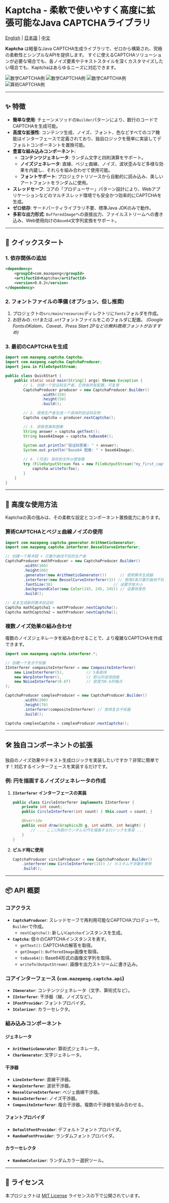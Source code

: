 # Kaptcha - 柔軟で使いやすく高度に拡張可能なJava CAPTCHAライブラリ

[English](README.md) |
[日本語](README_ja.md) |
[中文](README_zh.md)

**Kaptcha** は軽量なJava CAPTCHA生成ライブラリで、ゼロから構築され、究極の柔軟性とシンプルなAPIを提供します。
すぐに使えるCAPTCHAソリューションが必要な場合でも、各ノイズ要素やテキストスタイルを深くカスタマイズしたい場合でも、Kaptchaはあらゆるニーズに対応できます。

![数学CAPTCHA例](https://file.mazepeng.com/math_captcha_1.png)
![数学CAPTCHA例](https://file.mazepeng.com/math_captcha_2.png)
![数学CAPTCHA例](https://file.mazepeng.com/math_captcha_3.png)
![算術CAPTCHA例](https://file.mazepeng.com/arithmetic_captcha.png)

---

## ✨ 特徴

- **簡単な使用**: チェーンメソッドの`Builder`パターンにより、数行のコードでCAPTCHAを生成可能。
- **高度な拡張性**: コンテンツ生成、ノイズ、フォント、色などすべてのコア機能はインターフェースで定義されており、独自ロジックを簡単に実装してデフォルトコンポーネントを置換可能。
- **豊富な組み込みコンポーネント**:
    - **コンテンツジェネレータ**: ランダム文字と四則演算をサポート。
    - **ノイズジェネレータ**: 直線、ベジェ曲線、ノイズ、波状歪みなど多様な効果を内蔵し、それらを組み合わせて使用可能。
    - **フォントサポート**: プロジェクトリソースから自動的に読み込み、美しいアートフォントをランダムに使用。
- **スレッドセーフ**: コアの「プロデューサー」パターン設計により、Webアプリケーションなどのマルチスレッド環境でも安全かつ効率的にCAPTCHAを生成。
- **ゼロ依存**: サードパーティライブラリ不要、標準Java JDKのみで動作。
- **多彩な出力形式**: `BufferedImage`への直接出力、ファイルストリームへの書き込み、Web使用向けの`Base64`文字列変換をサポート。

---

## 🚀 クイックスタート

### 1. 依存関係の追加

```xml
<dependency>
    <groupId>com.mazepeng</groupId>
    <artifactId>Kaptcha</artifactId>
    <version>0.0.2</version>
</dependency>
```

### 2. フォントファイルの準備 (オプション、但し推奨)

1. プロジェクトの`src/main/resources`ディレクトリに`fonts`フォルダを作成。
2. お好みの`.ttf`または`.otf`フォントファイルをこのフォルダに配置。
   *(Google FontsのKalam、Caveat、Press Start 2Pなどの無料商用フォントがおすすめ)*

### 3. 最初のCAPTCHAを生成

```java
import com.mazepng.captcha.Captcha;
import com.mazpeng.captcha.CaptchaProducer;
import java.io.FileOutputStream;

public class QuickStart {
    public static void main(String[] args) throws Exception {
        // 1. 创建一个验证码生产者，它持有所有配置，可复用
        CaptchaProducer producer = new CaptchaProducer.Builder()
                .width(150)
                .height(50)
                .build();

        // 2. 使用生产者生成一个具体的验证码实例
        Captcha captcha = producer.nextCaptcha();

        // 3. 获取答案和图像
        String answer = captcha.getText();
        String base64Image = captcha.toBase64();
        
        System.out.println("验证码答案: " + answer);
        System.out.println("Base64 图像: " + base64Image);

        // 4. (可选) 保存到文件以便查看
        try (FileOutputStream fos = new FileOutputStream("my_first_captcha.png")) {
            captcha.writeTo(fos);
        }
    }
}
```

---

## 🎨 高度な使用方法

Kaptchaの真の強みは、その柔軟な設定とコンポーネント置換能力にあります。

### 算術CAPTCHAとベジェ曲線ノイズの使用

```java
import com.mazepeng.captcha.generator.ArithmeticGenerator;
import com.mazpeng.captcha.interferer.BesselCurveInterferer;

// 创建一个算术题 + 贝塞尔曲线干扰的生产者
CaptchaProducer mathProducer = new CaptchaProducer.Builder()
        .width(160)
        .height(60)
        .generator(new ArithmeticGenerator())      // 使用算术生成器
        .interferer(new BesselCurveInterferer(3)) // 使用3条贝塞尔曲线干扰
        .fontSize(38)                           // 设置字体大小
        .backgroundColor(new Color(245, 245, 245)) // 设置背景色
        .build();

// 反复生成新的算术验证码
Captcha mathCaptcha1 = mathProducer.nextCaptcha();
Captcha mathCaptcha2 = mathProducer.nextCaptcha();
```

### 複数ノイズ効果の組み合わせ

複数のノイズジェネレータを組み合わせることで、より複雑なCAPTCHAを作成できます。

```java
import com.mazepeng.captcha.interferer.*;

// 创建一个复合干扰器
IInterferer compositeInterferer = new CompositeInterferer(
    new LineInterferer(5),          // 5条直线
    new WarpInterferer(),           // 默认的波浪扭曲
    new NoiseInterferer(0.6f)       // 密度为0.6的噪点
);

CaptchaProducer complexProducer = new CaptchaProducer.Builder()
        .width(200)
        .height(70)
        .interferer(compositeInterferer) // 使用复合干扰器
        .build();

Captcha complexCaptcha = complexProducer.nextCaptcha();
```

---

## 🛠️ 独自コンポーネントの拡張

独自のノイズ効果やテキスト生成ロジックを実装したいですか？非常に簡単です！対応するインターフェースを実装するだけです。

### 例: 円を描画するノイズジェネレータの作成

1. **`IInterferer` インターフェースの実装**
    ```java
    public class CircleInterferer implements IInterferer {
        private int count;
        public CircleInterferer(int count) { this.count = count; }

        @Override
        public void draw(Graphics2D g, int width, int height) {
            // ... ここにN個のランダムな円を描画するロジックを実装 ...
        }
    }
    ```
2. **ビルド時に使用**
    ```java
    CaptchaProducer circleProducer = new CaptchaProducer.Builder()
        .interferer(new CircleInterferer(15)) // カスタム干渉器を使用
        .build();
    ```

---

## 📦 API 概要

### コアクラス

- **`CaptchaProducer`**: スレッドセーフで再利用可能なCAPTCHAプロデューサ。`Builder`で作成。
    - `nextCaptcha()`: 新しい`Captcha`インスタンスを生成。
- **`Captcha`**: 個々のCAPTCHAインスタンスを表す。
    - `getText()`: CAPTCHAの解答を取得。
    - `getImage()`: `BufferedImage`画像を取得。
    - `toBase64()`: Base64形式の画像文字列を取得。
    - `writeTo(OutputStream)`: 画像を出力ストリームに書き込み。

### コアインターフェース (`com.mazepeng.captcha.api`)

- **`IGenerator`**: コンテンツジェネレータ（文字、算術式など）。
- **`IInterferer`**: 干渉器（線、ノイズなど）。
- **`IFontProvider`**: フォントプロバイダ。
- **`IColorizer`**: カラーセレクタ。

### 組み込みコンポーネント

#### ジェネレータ

- **`ArithmeticGenerator`**: 算術式ジェネレータ。
- **`CharGenerator`**: 文字ジェネレータ。

#### 干渉器

- **`LineInterferer`**: 直線干渉器。
- **`WarpInterferer`**: 波状干渉器。
- **`BesselCurveInterferer`**: ベジェ曲線干渉器。
- **`NoiseInterferer`**: ノイズ干渉器。
- **`CompositeInterferer`**: 複合干渉器。複数の干渉器を組み合わせる。

#### フォントプロバイダ

- **`DefaultFontProvider`**: デフォルトフォントプロバイダ。
- **`RandomFontProvider`**: ランダムフォントプロバイダ。

#### カラーセレクタ

- **`RandomColorizer`**: ランダムカラー選択ツール。

---

## 📜 ライセンス

本プロジェクトは [MIT License](LICENSE.txt) ライセンスの下で公開されています。